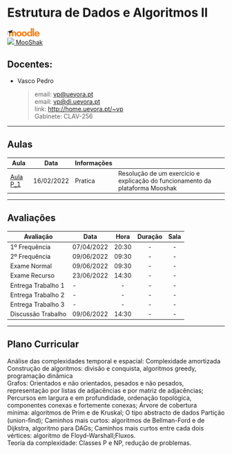 # Estrutura de Dados e Algoritmos II  
[ <img width="75px" src="https://github.com/GBarradas/GBarradas/blob/main/img/moodle.png?raw=true">]()  
<a href="https://takatakata.di.uevora.pt/~mooshak/cgi-bin/execute/3842592646294549?command=login&contest=eda2_2021_prat" target="_blank"  rel="noopener noreferrer"><img src="https://github.com/GBarradas/MIUP/blob/main/mooshak.png?raw=true" /> MooShak</a>  

## Docentes:
- Vasco Pedro
  > email: vp@uevora.pt  
    email: vp@di.uevora.pt  
    link: http://home.uevora.pt/~vp  
    Gabinete: CLAV-256


---  
## Aulas 

|Aula                   |Data   |Informações|                        |
|-----------------------|-------|-----------|------------------------|
|[Aula P_1](1/eda2-p1-max-number.pdf)|16/02/2022|Pratica|Resolução de um exercicio e explicação do funcionamento da plataforma Mooshak|

---
## Avaliações
|Avaliação         |Data      |Hora |Duração|Sala    |
|------------------|----------|:---:|:-----:|:------:| 
|1º Frequência     |07/04/2022|20:30|-     |-|
|2º Frequência     |09/06/2022|09:30|-     |-|
|Exame Normal      |09/06/2022|09:30|-     |-|
|Exame Recurso     |23/06/2022|14:30|-     |-|
|Entrega Trabalho 1|-|-|-|-| 
|Entrega Trabalho 2|-|-|-|-| 
|Entrega Trabalho 3|-|-|-|-| 
|Discussão Trabalho|09/06/2022|14:30|-|-| 
--- 
## Plano Curricular
Análise das complexidades temporal e espacial: Complexidade amortizada  
Construção de algoritmos: divisão e conquista, algoritmos greedy, programação dinâmica  
Grafos: Orientados e não orientados, pesados e não pesados, representação por listas de adjacências e por matriz de adjacências;  
Percursos em largura e em profundidade, ordenação topológica, componentes conexas e fortemente conexas; Árvore de cobertura  
mínima: algoritmos de Prim e de Kruskal; O tipo abstracto de dados Partição (union-ﬁnd); Caminhos mais curtos: algoritmos de Bellman-Ford e de Dijkstra, algoritmo para DAGs; Caminhos mais curtos entre cada dois vértices: algoritmo de Floyd-Warshall;Fluxos.  
Teoria da complexidade: Classes P e NP, redução de problemas.
